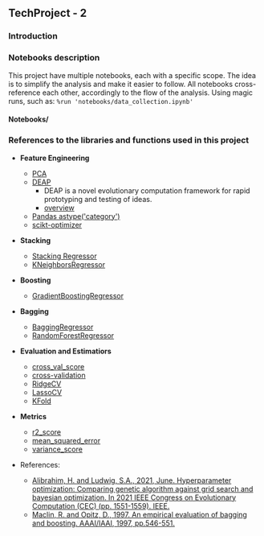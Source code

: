 TechProject - 2
------------

### Introduction

### Notebooks description

This project have multiple notebooks, each with a specific scope. The idea is to simplify the analysis and make it easier to follow.
All notebooks cross-reference each other, accordingly to the flow of the analysis. Using magic runs, such as: `%run 'notebooks/data_collection.ipynb'`

#### Notebooks/



### References to the libraries and functions used in this project

* **Feature Engineering**
  * [PCA](https://scikit-learn.org/stable/modules/generated/sklearn.decomposition.PCA.html)
  * [DEAP](https://deap.readthedocs.io/en/master/index.html)
    * DEAP is a novel evolutionary computation framework for rapid prototyping and testing of ideas.
    * [overview](https://deap.readthedocs.io/en/master/overview.html)
  * [Pandas astype('category')](https://pandas.pydata.org/pandas-docs/stable/reference/api/pandas.DataFrame.astype.html)
  * [scikt-optimizer](https://scikit-optimize.github.io/stable/auto_examples/sklearn-gridsearchcv-replacement.html)


* **Stacking**
  * [Stacking Regressor](https://scikit-learn.org/stable/modules/ensemble.html#stacking)
  * [KNeighborsRegressor](https://scikit-learn.org/stable/modules/generated/sklearn.neighbors.KNeighborsRegressor.html#sklearn.neighbors.KNeighborsRegressor)
* **Boosting**
  * [GradientBoostingRegressor](https://scikit-learn.org/stable/modules/generated/sklearn.ensemble.GradientBoostingRegressor.html#sklearn.ensemble.GradientBoostingRegressor)
* **Bagging**
  * [BaggingRegressor](https://scikit-learn.org/stable/modules/generated/sklearn.ensemble.BaggingRegressor.html#sklearn.ensemble.BaggingRegressor)
  * [RandomForestRegressor](https://scikit-learn.org/stable/modules/generated/sklearn.ensemble.RandomForestRegressor.html#sklearn.ensemble.RandomForestRegressor)


* **Evaluation and Estimatiors**
  * [cross_val_score](https://scikit-learn.org/stable/modules/generated/sklearn.model_selection.cross_val_score.html)
  * [cross-validation](https://scikit-learn.org/stable/modules/cross_validation.html#cross-validation)
  * [RidgeCV](https://scikit-learn.org/stable/modules/generated/sklearn.linear_model.RidgeCV.html#sklearn.linear_model.RidgeCV)
  * [LassoCV](https://scikit-learn.org/stable/modules/generated/sklearn.linear_model.LassoCV.html#sklearn.linear_model.LassoCV)
  * [KFold](https://scikit-learn.org/stable/modules/generated/sklearn.model_selection.KFold.html)


* **Metrics**
  * [r2_score](https://scikit-learn.org/stable/modules/generated/sklearn.metrics.r2_score.html)
  * [mean_squared_error](https://scikit-learn.org/stable/modules/generated/sklearn.metrics.mean_squared_error.html)
  * [variance_score](https://scikit-learn.org/stable/modules/generated/sklearn.metrics.explained_variance_score.html)

* References:
  * [Alibrahim, H. and Ludwig, S.A., 2021, June. Hyperparameter optimization: Comparing genetic algorithm against grid search and bayesian optimization. In 2021 IEEE Congress on Evolutionary Computation (CEC) (pp. 1551-1559). IEEE.](https://ieeexplore.ieee.org/abstract/document/9504761)
  * [Maclin, R. and Opitz, D., 1997. An empirical evaluation of bagging and boosting. AAAI/IAAI, 1997, pp.546-551.](https://citeseerx.ist.psu.edu/document?repid=rep1&type=pdf&doi=ff298c9ad0aaf574219cb9d470a0ff9ef2f8f3ce)
